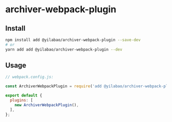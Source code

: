 # archiver-webpack-plugin

## Install

```bash
npm install add @yilabao/archiver-webpack-plugin --save-dev
# or
yarn add add @yilabao/archiver-webpack-plugin --dev
```

## Usage

```js
// webpack.config.js:

const ArchiverWebpackPlugin = require('add @yilabao/archiver-webpack-plugin');

export default {
  plugins: [
    new ArchiverWebpackPlugin(),
  ],
};
```
